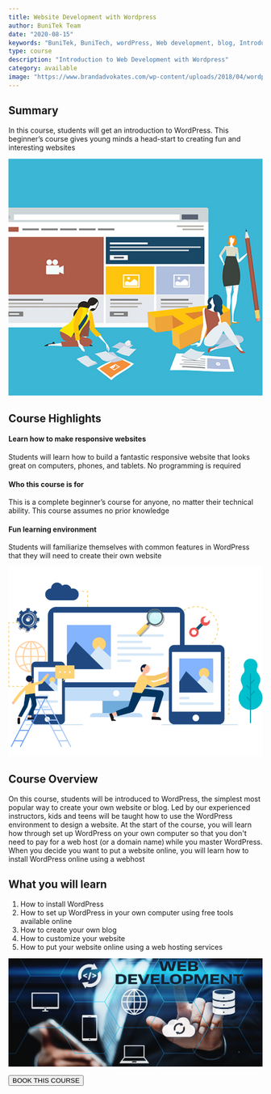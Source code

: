 ```yaml
---
title: Website Development with Wordpress
author: BuniTek Team
date: "2020-08-15"
keywords: "BuniTek, BuniTech, wordPress, Web development, blog, Introduction"
type: course
description: "Introduction to Web Development with Wordpress"
category: available
image: "https://www.brandadvokates.com/wp-content/uploads/2018/04/wordpress-web-development-pakistan.jpg"
---
```


<div class ="markdown__content">
<h2 class='markdown__section'> <span class="test">Summary</span> </h2>
  <p class="markdown_paragraph ">
    In this course, students will get an introduction to WordPress. This beginner’s course gives young minds a head-start to creating fun and interesting websites
  </p>

  <img class="markdown__image" src="../../assets/images/courses/wordpress3.jpg" />

<h2 class='markdown__section'> Course Highlights </h2>

  <h4 class="markdown__sub-section"><span>Learn how to make responsive websites</span></h4>
    <p class="markdown_paragraph">
     Students will learn how to build a fantastic responsive website that looks great on computers, phones, and tablets. No programming is required 
    </p>



  <h4 class="markdown__sub-section"> <span>Who this course is for</span> </h4>
    <p class="markdown_paragraph">
     This is a complete beginner’s course for anyone, no matter their technical ability. This course assumes no prior knowledge  
    </p>


  <h4 class="markdown__sub-section"> <span>Fun learning environment</span> </h4>
    <p class="markdown_paragraph">
     Students will familiarize themselves with common features in WordPress that they will need to create their own website     
    </p>

<img class="markdown__image" src="../../assets/images/courses/wordpress2.png" />


<h2 class='markdown__section'> Course Overview </h2>
  <p class="markdown_paragraph">
  On this course, students will be introduced to WordPress, the simplest most popular way to create your own website or blog. Led by our experienced instructors, kids and teens will be taught how to use the WordPress environment to design a website. At the start of the course, you will learn how through set up WordPress on your own computer so that you don't need to pay for a web host (or a domain name) while you master WordPress. When you decide you want to put a website online, you will learn how to install WordPress online using a webhost 
  </p>



<h2 class='markdown__section'>  What you will learn </h2>
  <ol>
    <li>How to install WordPress</li>
    <li>How to set up WordPress in your own computer using free tools available online</li>
    <li>How to create your own blog </li>
    <li>How to customize your website </li>
    <li>How to put your website online using a web hosting services</li>
  </ol>

<img class="markdown__image" src="../../assets/images/courses/wordpress1.jpg" />

<a href="course/enRoll"><button class="markdown__button is-primary has-bg-primary">BOOK THIS COURSE <div class="markdown__button__overlay"></div></button> </a>


</div>

